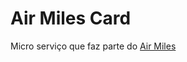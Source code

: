 # Air Miles Card
Micro serviço que faz parte do [Air Miles](https://github.com/murilomaiaa/air_miles)
